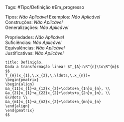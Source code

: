 Tags: #Tipo/Definição #Em_progresso

Tipos: _Não Aplicável_ 
Exemplos: _Não Aplicável_  
Construções: _Não Aplicável_  
Generalizações: _Não Aplicável_

Propriedades: _Não Aplicável_  
Suficiências: _Não Aplicável_  
Equivalências: _Não Aplicável_  
Justificativas: _Não Aplicável_

```ad-abstract
title: Definição.
Dada a transformação linear $T_{A}:\R^{n}\to\R^{m}$
$$
T_{A}(x_{1},\,x_{2},\,\ldots,\,x_{n})=
\begin{pmatrix}
\begin{align}
&a_{11}x_{1}+a_{12}x_{2}+\cdots+a_{1n}x_{n}, \\ 
&a_{21}x_{1}+a_{22}x_{2}+\cdots+a_{2n}x_{n}, \\ 
&\vdots \\
&a_{m1}x_{1}+a_{m2}x_{2}+\cdots+a_{mn}x_{n} 
\end{align}
\end{pmatrix}
$$

```
